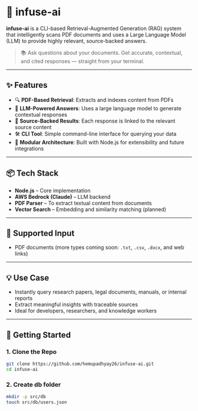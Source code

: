 # 🧠 infuse-ai

**infuse-ai** is a CLI-based Retrieval-Augmented Generation (RAG) system that intelligently scans PDF documents and uses a Large Language Model (LLM) to provide highly relevant, source-backed answers.

> 📚 Ask questions about your documents. Get accurate, contextual, and cited responses — straight from your terminal.

---

## ✨ Features

- 🔍 **PDF-Based Retrieval**: Extracts and indexes content from PDFs
- 🧠 **LLM-Powered Answers**: Uses a large language model to generate contextual responses
- 🧾 **Source-Backed Results**: Each response is linked to the relevant source content
- 🛠️ **CLI Tool**: Simple command-line interface for querying your data
- 🚀 **Modular Architecture**: Built with Node.js for extensibility and future integrations

---

## 📦 Tech Stack

- **Node.js** – Core implementation
- **AWS Bedrock (Claude)** – LLM backend
- **PDF Parser** – To extract textual content from documents
- **Vector Search** – Embedding and similarity matching (planned)

---

## 📁 Supported Input

- PDF documents (more types coming soon: `.txt`, `.csv`, `.docx`, and web links)

---

## 💡 Use Case

- Instantly query research papers, legal documents, manuals, or internal reports
- Extract meaningful insights with traceable sources
- Ideal for developers, researchers, and knowledge workers

---

## 🚀 Getting Started

### 1. Clone the Repo

```bash
git clone https://github.com/hemupadhyay26/infuse-ai.git
cd infuse-ai
```

### 2. Create db folder
``` bash
mkdir -p src/db
touch src/db/users.json
